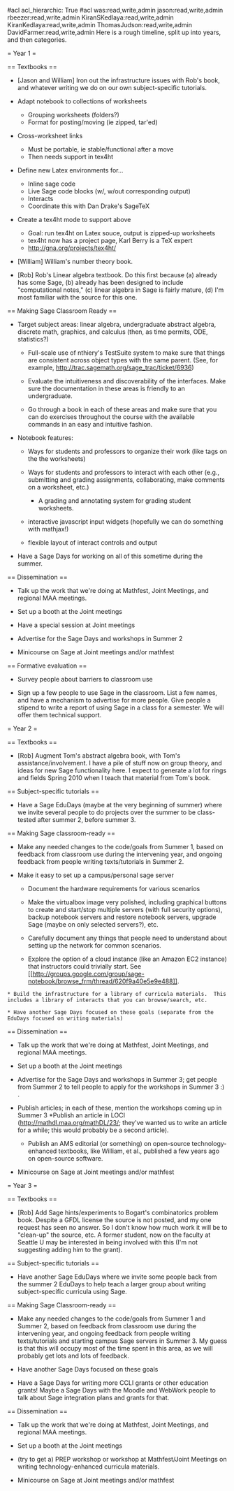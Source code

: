 #acl acl_hierarchic: True
#acl was:read,write,admin jason:read,write,admin rbeezer:read,write,admin KiranSKedlaya:read,write,admin KiranKedlaya:read,write,admin ThomasJudson:read,write,admin DavidFarmer:read,write,admin
Here is a rough timeline, split up into years, and then categories.

= Year 1 =

== Textbooks ==

 * [Jason and William] Iron out the infrastructure issues with Rob's book, and whatever writing we do on our own subject-specific tutorials. 
  * Adapt notebook to collections of worksheets
      * Grouping worksheets (folders?)
      * Format for posting/moving (ie zipped, tar'ed)
  * Cross-worksheet links
      * Must be portable, ie stable/functional after a move
      * Then needs support in tex4ht
  * Define new Latex environments for...
      * Inline sage code
      * Live Sage code blocks (w/, w/out corresponding output)
      * Interacts
      * Coordinate this with Dan Drake's SageTeX
  * Create a tex4ht mode to support above
      * Goal: run tex4ht on Latex souce, output is zipped-up worksheets
      * tex4ht now has a project page, Karl Berry is a TeX expert
      * http://gna.org/projects/tex4ht/

 * [William] William's number theory book.

 * [Rob] Rob's Linear algebra textbook.  Do this first because (a) already has some Sage, (b) already has been designed to include "computational notes," (c) linear algebra in Sage is fairly mature, (d) I'm most familiar with the source for this one.


== Making Sage Classroom Ready ==
 * Target subject areas: linear algebra, undergraduate abstract algebra, discrete math, graphics, and calculus (then, as time permits, ODE, statistics?)

   * Full-scale use of nthiery's TestSuite system to make sure that things are consistent across object types with the same parent.  (See, for example, http://trac.sagemath.org/sage_trac/ticket/6936)

   * Evaluate the intuitiveness and discoverability of the interfaces.  Make sure the documentation in these areas is friendly to an undergraduate.

   * Go through a book in each of these areas and make sure that you can do exercises throughout the course with the available commands in an easy and intuitive fashion.

 * Notebook features:

    * Ways for students and professors to organize their work (like tags on the the worksheets)

    * Ways for students and professors to interact with each other (e.g., submitting and grading assignments, collaborating, make comments on a worksheet, etc.)

      * A grading and annotating system for grading student worksheets.

    * interactive javascript input widgets (hopefully we can do something with mathjax!)
    
    * flexible layout of interact controls and output

 * Have a Sage Days for working on all of this sometime during the summer. 

== Dissemination ==
  * Talk up the work that we're doing at Mathfest, Joint Meetings, and regional MAA meetings.

  * Set up a booth at the Joint meetings

  * Have a special session at Joint meetings

  * Advertise for the Sage Days and workshops in Summer 2 

  * Minicourse on Sage at Joint meetings and/or mathfest

== Formative evaluation ==

  * Survey people about barriers to classroom use

  * Sign up a few people to use Sage in the classroom.  List a few names, and have a mechanism to advertise for more people.  Give people a stipend to write a report of using Sage in a class for a semester.  We will offer them technical support.

= Year 2 =

== Textbooks ==
  * [Rob] Augment Tom's abstract algebra book, with Tom's assistance/involvement.  I have a pile of stuff now on group theory, and ideas for new Sage functionality here.  I expect to generate a lot for rings and fields Spring 2010 when I teach that material from Tom's book.

== Subject-specific tutorials ==

  * Have a Sage EduDays (maybe at the very beginning of summer) where we invite several people to do projects over the summer to be class-tested after summer 2, before summer 3.

== Making Sage classroom-ready ==
   * Make any needed changes to the code/goals from Summer 1, based on feedback from classroom use during the intervening year, and ongoing feedback from people writing texts/tutorials in Summer 2.

   * Make it easy to set up a campus/personal sage server

      * Document the hardware requirements for various scenarios

      * Make the virtualbox image very polished, including graphical buttons to create and start/stop multiple servers (with full security options), backup notebook servers and restore notebook servers, upgrade Sage (maybe on only selected servers?), etc.

      * Carefully document any things that people need to understand about setting up the network for common scenarios.
      
      * Explore the option of a cloud instance (like an Amazon EC2 instance) that instructors could trivially start.  See [[http://groups.google.com/group/sage-notebook/browse_frm/thread/620f9a40e5e9e488]].

    * Build the infrastructure for a library of curricula materials.  This includes a library of interacts that you can browse/search, etc.

    * Have another Sage Days focused on these goals (separate from the EduDays focused on writing materials) 


== Dissemination ==

  * Talk up the work that we're doing at Mathfest, Joint Meetings, and regional MAA meetings.

  * Set up a booth at the Joint meetings

  * Advertise for the Sage Days and workshops in Summer 3; get people from Summer 2 to tell people to apply for the workshops in Summer 3 :) .

  * Publish articles; in each of these, mention the workshops coming up in Summer 3
    *Publish an article in LOCI (http://mathdl.maa.org/mathDL/23/; they've wanted us to write an article for a while; this would probably be a second article).

    * Publish an AMS editorial (or something) on open-source technology-enhanced textbooks, like William, et al., published a few years ago on open-source software.

  * Minicourse on Sage at Joint meetings and/or mathfest

= Year 3 =

== Textbooks ==
  * [Rob] Add Sage hints/experiments to Bogart's combinatorics problem book.  Despite a GFDL license the source is not posted, and my one request has seen no answer.  So I don't know how much work it will be to "clean-up" the source, etc.  A former student, now on the faculty at Seattle U may be interested in being involved with this (I'm not suggesting adding him to the grant).

== Subject-specific tutorials ==
  * Have another Sage EduDays where we invite some people back from the summer 2 EduDays to help teach a larger group about writing subject-specific curricula using Sage. 

== Making Sage Classroom-ready ==

   * Make any needed changes to the code/goals from Summer 1 and Summer 2, based on feedback from classroom use during the intervening year, and ongoing feedback from people writing texts/tutorials and starting campus Sage servers in Summer 3.  My guess is that this will occupy most of the time spent in this area, as we will probably get lots and lots of feedback.

   * Have another Sage Days focused on these goals

   * Have a Sage Days for writing more CCLI grants or other education grants! Maybe a Sage Days with the Moodle and WebWork people to talk about Sage integration plans and grants for that. 

== Dissemination ==

  * Talk up the work that we're doing at Mathfest, Joint Meetings, and regional MAA meetings.

  * Set up a booth at the Joint meetings

  * (try to get a) PREP workshop or workshop at Mathfest/Joint Meetings on writing technology-enhanced curricula materials. 

  * Minicourse on Sage at Joint meetings and/or mathfest
